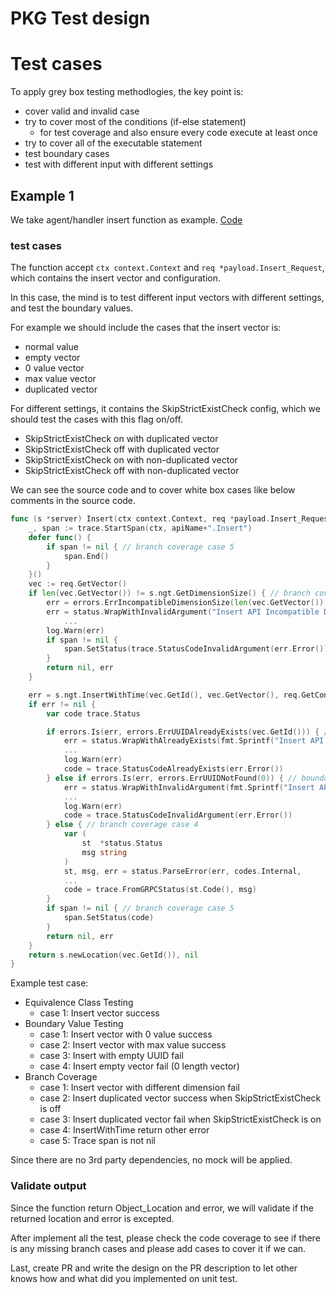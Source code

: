# PKG Test design

# Test cases

To apply grey box testing methodlogies, the key point is:

- cover valid and invalid case
- try to cover most of the conditions (if-else statement)
  - for test coverage and also ensure every code execute at least once
- try to cover all of the executable statement
- test boundary cases
- test with different input with different settings

## Example 1

We take agent/handler insert function as example. [Code](https://github.com/vdaas/vald/blob/master/pkg/agent/core/ngt/handler/grpc/handler.go#L1079)

### test cases

The function accept `ctx context.Context` and `req *payload.Insert_Request`, which contains the insert vector and configuration.

In this case, the mind is to test different input vectors with different settings, and test the boundary values.

For example we should include the cases that the insert vector is: 

- normal value
- empty vector
- 0 value vector
- max value vector
- duplicated vector

For different settings, it contains the SkipStrictExistCheck config, which we should test the cases with this flag on/off.

- SkipStrictExistCheck on with duplicated vector
- SkipStrictExistCheck off with duplicated vector
- SkipStrictExistCheck on with non-duplicated vector
- SkipStrictExistCheck off with non-duplicated vector

We can see the source code and to cover white box cases like below comments in the source code.

```go
func (s *server) Insert(ctx context.Context, req *payload.Insert_Request) (res *payload.Object_Location, err error) {
	_, span := trace.StartSpan(ctx, apiName+".Insert")
	defer func() {
		if span != nil { // branch coverage case 5
			span.End()
		}
	}()
	vec := req.GetVector()
	if len(vec.GetVector()) != s.ngt.GetDimensionSize() { // branch coverage case 1
		err = errors.ErrIncompatibleDimensionSize(len(vec.GetVector()), int(s.ngt.GetDimensionSize()))
		err = status.WrapWithInvalidArgument("Insert API Incompatible Dimension Size detected",
			...
		log.Warn(err)
		if span != nil {
			span.SetStatus(trace.StatusCodeInvalidArgument(err.Error()))
		}
		return nil, err
	}

	err = s.ngt.InsertWithTime(vec.GetId(), vec.GetVector(), req.GetConfig().GetTimestamp()) // boundary value testing, Equivalence Class Testing
	if err != nil {
		var code trace.Status

		if errors.Is(err, errors.ErrUUIDAlreadyExists(vec.GetId())) { // branch coverage case 3
			err = status.WrapWithAlreadyExists(fmt.Sprintf("Insert API uuid %s already exists", vec.GetId()), err,
			...
			log.Warn(err)
			code = trace.StatusCodeAlreadyExists(err.Error())
		} else if errors.Is(err, errors.ErrUUIDNotFound(0)) { // boundary value testing case 3 (can be branch coverage)
			err = status.WrapWithInvalidArgument(fmt.Sprintf("Insert API empty uuid \"%s\" was given", vec.GetId()), err,
			...
			log.Warn(err)
			code = trace.StatusCodeInvalidArgument(err.Error())
		} else { // branch coverage case 4
			var (
				st  *status.Status
				msg string
			)
			st, msg, err = status.ParseError(err, codes.Internal,
			...
			code = trace.FromGRPCStatus(st.Code(), msg)
		}
		if span != nil { // branch coverage case 5
			span.SetStatus(code)
		}
		return nil, err
	}
	return s.newLocation(vec.GetId()), nil
}
```

Example test case:

- Equivalence Class Testing
  - case 1: Insert vector success
- Boundary Value Testing
  - case 1: Insert vector with 0 value success
  - case 2: Insert vector with max value success
  - case 3: Insert with empty UUID fail
  - case 4: Insert empty vector fail (0 length vector)
- Branch Coverage
  - case 1: Insert vector with different dimension fail
  - case 2: Insert duplicated vector success when SkipStrictExistCheck is off
  - case 3: Insert duplicated vector fail when SkipStrictExistCheck is on
  - case 4: InsertWithTime return other error
  - case 5: Trace span is not nil

Since there are no 3rd party dependencies, no mock will be applied.

### Validate output

Since the function return Object_Location and error, we will validate if the returned location and error is excepted.

After implement all the test, please check the code coverage to see if there is any missing branch cases and please add cases to cover it if we can.

Last, create PR and write the design on the PR description to let other knows how and what did you implemented on unit test.
